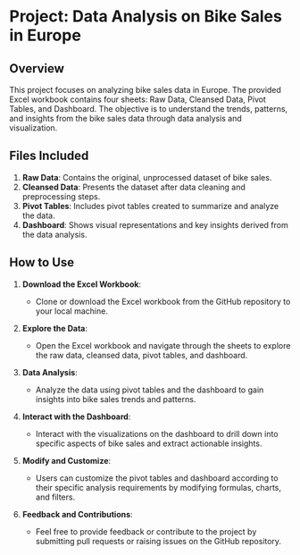 # Project: Data Analysis on Bike Sales in Europe

## Overview
This project focuses on analyzing bike sales data in Europe. The provided Excel workbook contains four sheets: Raw Data, Cleansed Data, Pivot Tables, and Dashboard. 
The objective is to understand the trends, patterns, and insights from the bike sales data through data analysis and visualization.

## Files Included
1. **Raw Data**: Contains the original, unprocessed dataset of bike sales.
2. **Cleansed Data**: Presents the dataset after data cleaning and preprocessing steps.
3. **Pivot Tables**: Includes pivot tables created to summarize and analyze the data.
4. **Dashboard**: Shows visual representations and key insights derived from the data analysis.

## How to Use
1. **Download the Excel Workbook**:
   - Clone or download the Excel workbook from the GitHub repository to your local machine.

2. **Explore the Data**:
   - Open the Excel workbook and navigate through the sheets to explore the raw data, cleansed data, pivot tables, and dashboard.

3. **Data Analysis**:
   - Analyze the data using pivot tables and the dashboard to gain insights into bike sales trends and patterns.

4. **Interact with the Dashboard**:
   - Interact with the visualizations on the dashboard to drill down into specific aspects of bike sales and extract actionable insights.

5. **Modify and Customize**:
   - Users can customize the pivot tables and dashboard according to their specific analysis requirements by modifying formulas, charts, and filters.

6. **Feedback and Contributions**:
   - Feel free to provide feedback or contribute to the project by submitting pull requests or raising issues on the GitHub repository.
